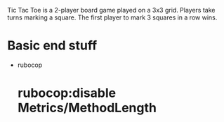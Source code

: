 Tic Tac Toe is a 2-player board game played on a 3x3 grid. Players take turns
marking a square. The first player to mark 3 squares in a row wins.

# Basic end stuff
- rubocop

  # rubocop:disable Metrics/MethodLength



